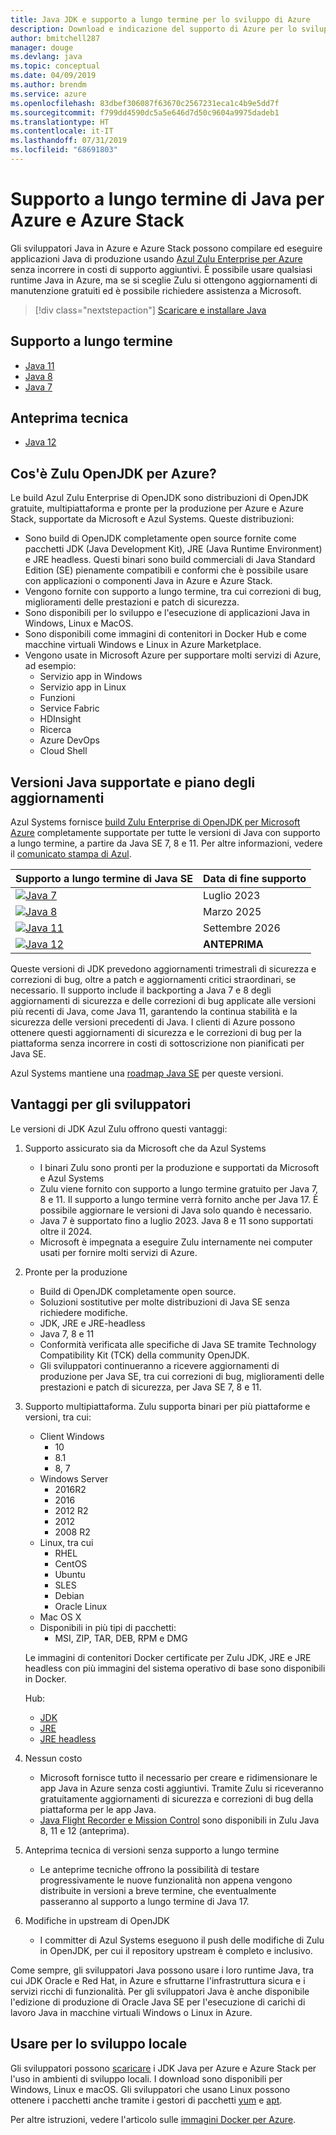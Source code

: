 ```yaml
---
title: Java JDK e supporto a lungo termine per lo sviluppo di Azure
description: Download e indicazione del supporto di Azure per lo sviluppo e l'esecuzione di applicazioni Java.
author: bmitchell287
manager: douge
ms.devlang: java
ms.topic: conceptual
ms.date: 04/09/2019
ms.author: brendm
ms.service: azure
ms.openlocfilehash: 83dbef306087f63670c2567231eca1c4b9e5dd7f
ms.sourcegitcommit: f799dd4590dc5a5e646d7d50c9604a9975dadeb1
ms.translationtype: HT
ms.contentlocale: it-IT
ms.lasthandoff: 07/31/2019
ms.locfileid: "68691803"
---
```

# <a name="java-long-term-support-for-azure-and-azure-stack"></a>Supporto a lungo termine di Java per Azure e Azure Stack

Gli sviluppatori Java in Azure e Azure Stack possono compilare ed eseguire applicazioni Java di produzione usando [Azul Zulu Enterprise per Azure](https://www.azul.com/downloads/azure-only/zulu/) senza incorrere in costi di supporto aggiuntivi. È possibile usare qualsiasi runtime Java in Azure, ma se si sceglie Zulu si ottengono aggiornamenti di manutenzione gratuiti ed è possibile richiedere assistenza a Microsoft.

> [!div class="nextstepaction"]
> [Scaricare e installare Java](java-jdk-install.md)

## <a name="long-term-support-lts"></a>Supporto a lungo termine

* [Java 11](https://www.azul.com/downloads/azure-only/zulu/#java11)
* [Java 8](https://www.azul.com/downloads/azure-only/zulu/#java8)
* [Java 7](https://www.azul.com/downloads/azure-only/zulu/#java7)

## <a name="technical-preview"></a>Anteprima tecnica

* [Java 12](https://www.azul.com/downloads/azure-only/zulu/#java12)

## <a name="what-is-the-zulu-openjdk-for-azure"></a>Cos'è Zulu OpenJDK per Azure?

Le build Azul Zulu Enterprise di OpenJDK sono distribuzioni di OpenJDK gratuite, multipiattaforma e pronte per la produzione per Azure e Azure Stack, supportate da Microsoft e Azul Systems. Queste distribuzioni:

* Sono build di OpenJDK completamente open source fornite come pacchetti JDK (Java Development Kit), JRE (Java Runtime Environment) e JRE headless. Questi binari sono build commerciali di Java Standard Edition (SE) pienamente compatibili e conformi che è possibile usare con applicazioni o componenti Java in Azure e Azure Stack.
* Vengono fornite con supporto a lungo termine, tra cui correzioni di bug, miglioramenti delle prestazioni e patch di sicurezza.
* Sono disponibili per lo sviluppo e l'esecuzione di applicazioni Java in Windows, Linux e MacOS.
* Sono disponibili come immagini di contenitori in Docker Hub e come macchine virtuali Windows e Linux in Azure Marketplace.
* Vengono usate in Microsoft Azure per supportare molti servizi di Azure, ad esempio:
  * Servizio app in Windows
  * Servizio app in Linux
  * Funzioni
  * Service Fabric
  * HDInsight
  * Ricerca
  * Azure DevOps
  * Cloud Shell  

## <a name="supported-java-versions-and-update-schedule"></a>Versioni Java supportate e piano degli aggiornamenti

Azul Systems fornisce [build Zulu Enterprise di OpenJDK per Microsoft Azure](https://www.azul.com/downloads/azure-only/zulu/) completamente supportate per tutte le versioni di Java con supporto a lungo termine, a partire da Java SE 7, 8 e 11. Per altre informazioni, vedere il [comunicato stampa di Azul](https://www.azul.com/press_release/free-java-production-support-for-microsoft-azure-azure-stack).

|Supporto a lungo termine di Java SE  |Data di fine supporto  |
|---------|----------|
|[![Java 7](../media/jdk/java-7.png)](https://www.azul.com/downloads/azure-only/zulu/#java7) |Luglio 2023 |
|[![Java 8](../media/jdk/java-8.png)](https://www.azul.com/downloads/azure-only/zulu/#java8) |Marzo 2025|
|[![Java 11](../media/jdk/java-11.png)](https://www.azul.com/downloads/azure-only/zulu/#java11) |Settembre 2026|
|[![Java 12](../media/jdk/java-12.png)]() |**ANTEPRIMA**|

Queste versioni di JDK prevedono aggiornamenti trimestrali di sicurezza e correzioni di bug, oltre a patch e aggiornamenti critici straordinari, se necessario.  Il supporto include il backporting a Java 7 e 8 degli aggiornamenti di sicurezza e delle correzioni di bug applicate alle versioni più recenti di Java, come Java 11, garantendo la continua stabilità e la sicurezza delle versioni precedenti di Java.  I clienti di Azure possono ottenere questi aggiornamenti di sicurezza e le correzioni di bug per la piattaforma senza incorrere in costi di sottoscrizione non pianificati per Java SE.

Azul Systems mantiene una [roadmap Java SE](https://www.azul.com/products/azul_support_roadmap/) per queste versioni.

## <a name="benefits-for-developers"></a>Vantaggi per gli sviluppatori

Le versioni di JDK Azul Zulu offrono questi vantaggi:

1. Supporto assicurato sia da Microsoft che da Azul Systems

   * I binari Zulu sono pronti per la produzione e supportati da Microsoft e Azul Systems
   * Zulu viene fornito con supporto a lungo termine gratuito per Java 7, 8 e 11. Il supporto a lungo termine verrà fornito anche per Java 17. È possibile aggiornare le versioni di Java solo quando è necessario.
   * Java 7 è supportato fino a luglio 2023. Java 8 e 11 sono supportati oltre il 2024.
   * Microsoft è impegnata a eseguire Zulu internamente nei computer usati per fornire molti servizi di Azure.

2. Pronte per la produzione

   * Build di OpenJDK completamente open source.
   * Soluzioni sostitutive per molte distribuzioni di Java SE senza richiedere modifiche.
   * JDK, JRE e JRE-headless
   * Java 7, 8 e 11
   * Conformità verificata alle specifiche di Java SE tramite Technology Compatibility Kit (TCK) della community OpenJDK.
   * Gli sviluppatori continueranno a ricevere aggiornamenti di produzione per Java SE, tra cui correzioni di bug, miglioramenti delle prestazioni e patch di sicurezza, per Java SE 7, 8 e 11.

3. Supporto multipiattaforma. Zulu supporta binari per più piattaforme e versioni, tra cui:

   * Client Windows
     * 10
     * 8.1
     * 8, 7
   * Windows Server
     * 2016R2
     * 2016
     * 2012 R2
     * 2012
     * 2008 R2
   * Linux, tra cui
     * RHEL
     * CentOS
     * Ubuntu
     * SLES
     * Debian
     * Oracle Linux
   * Mac OS X
   * Disponibili in più tipi di pacchetti:
     * MSI, ZIP, TAR, DEB, RPM e DMG

    Le immagini di contenitori Docker certificate per Zulu JDK, JRE e JRE headless con più immagini del sistema operativo di base sono disponibili in Docker.

    Hub:

    * [JDK](https://hub.docker.com/_/microsoft-java-jdk)
    * [JRE](https://hub.docker.com/_/microsoft-java-jre)
    * [JRE headless](https://hub.docker.com/_/microsoft-java-jre-headless)

4. Nessun costo

   * Microsoft fornisce tutto il necessario per creare e ridimensionare le app Java in Azure senza costi aggiuntivi. Tramite Zulu si riceveranno gratuitamente aggiornamenti di sicurezza e correzioni di bug della piattaforma per le app Java.
   * [Java Flight Recorder e Mission Control](java-jdk-flight-recorder-and-mission-control.md) sono disponibili in Zulu Java 8, 11 e 12 (anteprima).

5. Anteprima tecnica di versioni senza supporto a lungo termine

   * Le anteprime tecniche offrono la possibilità di testare progressivamente le nuove funzionalità non appena vengono distribuite in versioni a breve termine, che eventualmente passeranno al supporto a lungo termine di Java 17.

6. Modifiche in upstream di OpenJDK

   * I committer di Azul Systems eseguono il push delle modifiche di Zulu in OpenJDK, per cui il repository upstream è completo e inclusivo.

Come sempre, gli sviluppatori Java possono usare i loro runtime Java, tra cui JDK Oracle e Red Hat, in Azure e sfruttarne l'infrastruttura sicura e i servizi ricchi di funzionalità. Per gli sviluppatori Java è anche disponibile l'edizione di produzione di Oracle Java SE per l'esecuzione di carichi di lavoro Java in macchine virtuali Windows o Linux in Azure.

## <a name="use-for-local-development"></a>Usare per lo sviluppo locale 

Gli sviluppatori possono [scaricare](https://www.azul.com/downloads/azure-only/zulu/) i JDK Java per Azure e Azure Stack per l'uso in ambienti di sviluppo locali. I download sono disponibili per Windows, Linux e macOS. Gli sviluppatori che usano Linux possono ottenere i pacchetti anche tramite i gestori di pacchetti [yum](https://www.azul.com/downloads/azure-only/zulu/#yum-repo) e [apt](https://www.azul.com/downloads/azure-only/zulu/#apt-repo).

Per altre istruzioni, vedere l'articolo sulle [immagini Docker per Azure](java-jdk-docker-images.md).